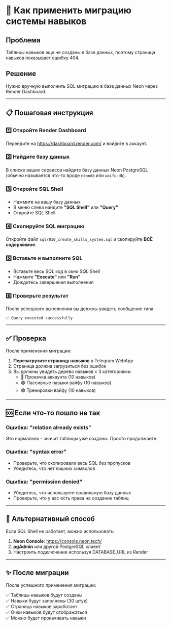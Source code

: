 # 🚀 Как применить миграцию системы навыков

## Проблема
Таблицы навыков еще не созданы в базе данных, поэтому страница навыков показывает ошибку 404.

## Решение
Нужно вручную выполнить SQL миграцию в базе данных Neon через Render Dashboard.

---

## 📋 Пошаговая инструкция

### 1️⃣ Откройте Render Dashboard
Перейдите на https://dashboard.render.com/ и войдите в аккаунт.

### 2️⃣ Найдите базу данных
В списке ваших сервисов найдите базу данных Neon PostgreSQL (обычно называется что-то вроде `neondb` или `waifu-db`).

### 3️⃣ Откройте SQL Shell
- Нажмите на вашу базу данных
- В меню слева найдите **"SQL Shell"** или **"Query"**
- Откройте SQL Shell

### 4️⃣ Скопируйте SQL миграцию
Откройте файл `sql/010_create_skills_system.sql` и скопируйте **ВСЁ содержимое**.

### 5️⃣ Вставьте и выполните SQL
- Вставьте весь SQL код в окно SQL Shell
- Нажмите **"Execute"** или **"Run"**
- Дождитесь завершения выполнения

### 6️⃣ Проверьте результат
После успешного выполнения вы должны увидеть сообщение типа:
```
✅ Query executed successfully
```

---

## ✅ Проверка

После применения миграции:

1. **Перезагрузите страницу навыков** в Telegram WebApp
2. Страница должна загрузиться без ошибок
3. Вы должны увидеть дерево навыков с 3 категориями:
   - 🔵 Прокачка аккаунта (10 навыков)
   - 🟢 Пассивные навыки вайфу (10 навыков)  
   - 🟣 Тренировки вайфу (10 навыков)

---

## 🆘 Если что-то пошло не так

### Ошибка: "relation already exists"
Это нормально - значит таблицы уже созданы. Просто продолжайте.

### Ошибка: "syntax error"
- Проверьте, что скопировали весь SQL без пропусков
- Убедитесь, что нет лишних символов

### Ошибка: "permission denied"
- Убедитесь, что используете правильную базу данных
- Проверьте, что у вас есть права на создание таблиц

---

## 📝 Альтернативный способ

Если SQL Shell не работает, можно использовать:

1. **Neon Console**: https://console.neon.tech/
2. **pgAdmin** или другой PostgreSQL клиент
3. Настроить подключение используя DATABASE_URL из Render

---

## ✨ После миграции

После успешного применения миграции:

✅ Таблицы навыков будут созданы  
✅ Навыки будут заполнены (30 штук)  
✅ Страница навыков заработает  
✅ Очки навыков будут отображаться  
✅ Можно будет прокачивать навыки

